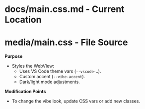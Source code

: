 # docs/main.css.md - Current Location
# media/main.css - File Source

**Purpose**  
- Styles the WebView:  
  - Uses VS Code theme vars (`--vscode-…`).  
  - Custom accent (`--vibe-accent`).  
  - Dark/light mode adjustments.

**Modification Points**  
- To change the vibe look, update CSS vars or add new classes.  
